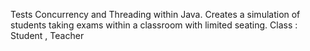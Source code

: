 Tests Concurrency and Threading within Java. 
Creates a simulation of students taking exams within a classroom with limited seating.
Class : Student , Teacher
